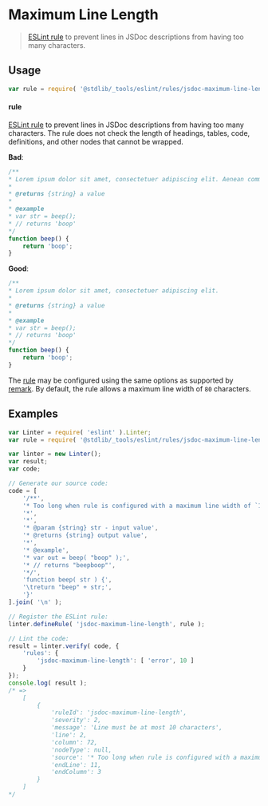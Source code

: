 <!--

@license Apache-2.0

Copyright (c) 2018 The Stdlib Authors.

Licensed under the Apache License, Version 2.0 (the "License");
you may not use this file except in compliance with the License.
You may obtain a copy of the License at

   http://www.apache.org/licenses/LICENSE-2.0

Unless required by applicable law or agreed to in writing, software
distributed under the License is distributed on an "AS IS" BASIS,
WITHOUT WARRANTIES OR CONDITIONS OF ANY KIND, either express or implied.
See the License for the specific language governing permissions and
limitations under the License.

-->

# Maximum Line Length

> [ESLint rule][eslint-rules] to prevent lines in JSDoc descriptions from having too many characters.

<section class="intro">

</section>

<!-- /.intro -->

<section class="usage">

## Usage

```javascript
var rule = require( '@stdlib/_tools/eslint/rules/jsdoc-maximum-line-length' );
```

#### rule

[ESLint rule][eslint-rules] to prevent lines in JSDoc descriptions from having too many characters. The rule does not check the length of headings, tables, code, definitions, and other nodes that cannot be wrapped.

**Bad**:

<!-- eslint-disable stdlib/jsdoc-maximum-line-length, stdlib/jsdoc-markdown-remark -->

```javascript
/**
* Lorem ipsum dolor sit amet, consectetuer adipiscing elit. Aenean commodo ligula eget dolor. Aenean massa.
*
* @returns {string} a value
*
* @example
* var str = beep();
* // returns 'boop'
*/
function beep() {
    return 'boop';
}
```

**Good**:

```javascript
/**
* Lorem ipsum dolor sit amet, consectetuer adipiscing elit.
*
* @returns {string} a value
*
* @example
* var str = beep();
* // returns 'boop'
*/
function beep() {
    return 'boop';
}
```

The [rule][eslint-rules] may be configured using the same options as supported by [remark][remark-lint-maximum-line-length]. By default, the rule allows a maximum line width of `80` characters.

</section>

<!-- /.usage -->

<section class="examples">

## Examples

<!-- eslint no-undef: "error" -->

```javascript
var Linter = require( 'eslint' ).Linter;
var rule = require( '@stdlib/_tools/eslint/rules/jsdoc-maximum-line-length' );

var linter = new Linter();
var result;
var code;

// Generate our source code:
code = [
    '/**',
    '* Too long when rule is configured with a maximum line width of `10`...',
    '*',
    '*',
    '* @param {string} str - input value',
    '* @returns {string} output value',
    '*',
    '* @example',
    '* var out = beep( "boop" );',
    '* // returns "beepboop"',
    '*/',
    'function beep( str ) {',
    '\treturn "beep" + str;',
    '}'
].join( '\n' );

// Register the ESLint rule:
linter.defineRule( 'jsdoc-maximum-line-length', rule );

// Lint the code:
result = linter.verify( code, {
    'rules': {
        'jsdoc-maximum-line-length': [ 'error', 10 ]
    }
});
console.log( result );
/* =>
    [
        {
            'ruleId': 'jsdoc-maximum-line-length',
            'severity': 2,
            'message': 'Line must be at most 10 characters',
            'line': 2,
            'column': 72,
            'nodeType': null,
            'source': '* Too long when rule is configured with a maximum line width of `10`...',
            'endLine': 11,
            'endColumn': 3
        }
    ]
*/
```

</section>

<!-- /.examples -->

<!-- Section for related `stdlib` packages. Do not manually edit this section, as it is automatically populated. -->

<section class="related">

</section>

<!-- /.related -->

<!-- Section for all links. Make sure to keep an empty line after the `section` element and another before the `/section` close. -->

<section class="links">

[eslint-rules]: https://eslint.org/docs/developer-guide/working-with-rules

[remark-lint-maximum-line-length]: https://github.com/remarkjs/remark-lint/tree/7727269a1088e9e9b2008465e8c1947b38a44b69/packages/remark-lint-maximum-line-length

</section>

<!-- /.links -->
